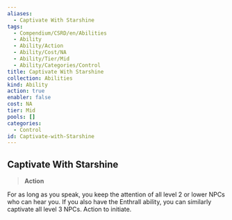 ```yaml
---
aliases:
  - Captivate With Starshine
tags:
  - Compendium/CSRD/en/Abilities
  - Ability
  - Ability/Action
  - Ability/Cost/NA
  - Ability/Tier/Mid
  - Ability/Categories/Control
title: Captivate With Starshine
collection: Abilities
kind: Ability
action: true
enabler: false
cost: NA
tier: Mid
pools: []
categories:
  - Control
id: Captivate-with-Starshine
---
```

## Captivate With Starshine    
>**Action**  
    
For as long as you speak, you keep the attention of all level 2 or lower NPCs who can hear you. If you also have the Enthrall ability, you can similarly captivate all level 3 NPCs. Action to initiate.
